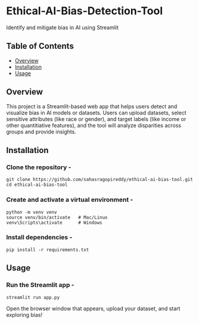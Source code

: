# Ethical-AI-Bias-Detection-Tool
Identify and mitigate bias in AI using Streamlit

## Table of Contents
 - [Overview](#overview)
 - [Installation](#installation)
 - [Usage](#usage)

## Overview
This project is a Streamlit-based web app that helps users detect and visualize bias in AI models or datasets. Users can upload datasets, select sensitive attributes (like race or gender), and target labels (like income or other quantitiative features), and the tool will analyze disparities across groups and provide insights.

## Installation
### Clone the repository -
```
git clone https://github.com/sahasragopireddy/ethical-ai-bias-tool.git
cd ethical-ai-bias-tool
```
### Create and activate a virtual environment - 
```
python -m venv venv
source venv/bin/activate   # Mac/Linux  
venv\Scripts\activate      # Windows
```
### Install dependencies - 
```
pip install -r requirements.txt
```

## Usage
### Run the Streamlit app - 
```
streamlit run app.py
```
Open the browser window that appears, upload your dataset, and start exploring bias!
